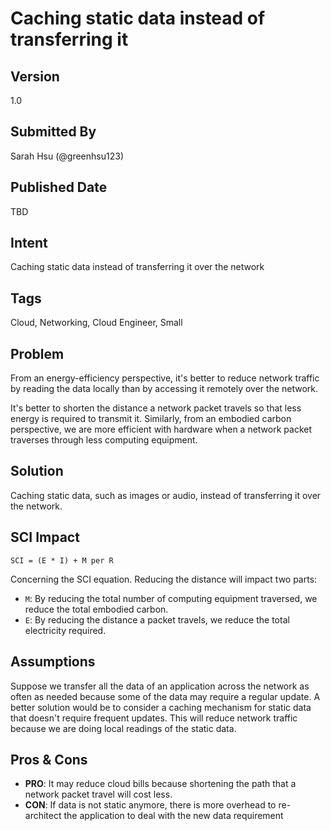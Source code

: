 # Caching static data instead of transferring it

## Version
1.0

## Submitted By
Sarah Hsu (@greenhsu123)

## Published Date
TBD

## Intent
Caching static data instead of transferring it over the network

## Tags
Cloud, Networking, Cloud Engineer, Small

## Problem
From an energy-efficiency perspective, it's better to reduce network traffic by reading the data locally than by accessing it remotely over the network. 

It's better to shorten the distance a network packet travels so that less energy is required to transmit it. Similarly, from an embodied carbon perspective, we are more efficient with hardware when a network packet traverses through less computing equipment. 

## Solution
Caching static data, such as images or audio, instead of transferring it over the network. 

## SCI Impact
`SCI = (E * I) + M per R`

Concerning the SCI equation. Reducing the distance will impact two parts:

- `M`: By reducing the total number of computing equipment traversed, we reduce the total embodied carbon.
- `E`: By reducing the distance a packet travels, we reduce the total electricity required. 


## Assumptions
Suppose we transfer all the data of an application across the network as often as needed because some of the data may require a regular update. A better solution would be to consider a caching mechanism for static data that doesn't require frequent updates. This will reduce network traffic because we are doing local readings of the static data. 


## Pros & Cons
- **PRO**: It may reduce cloud bills because shortening the path that a network packet travel will cost less. 
- **CON**: If data is not static anymore, there is more overhead to re-architect the application to deal with the new data requirement
